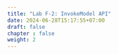 ```yaml
---
title: "Lab F-2: InvokeModel API"
date: 2024-06-28T15:17:55+07:00
draft: false
chapter : false
weight: 2
---
```


